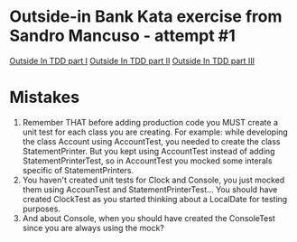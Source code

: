 # Outside-in Bank Kata exercise from Sandro Mancuso - attempt #1

[Outside In TDD part I](https://www.youtube.com/watch?v=XHnuMjah6ps)
[Outside In TDD part II](https://www.youtube.com/watch?v=gs0rqDdz3ko)
[Outside In TDD part III](https://www.youtube.com/watch?v=R9OAt9AOrzI)

# Mistakes

1. Remember THAT before adding production code you MUST create a unit test for each class you are creating. For example: while developing the class Account using AccountTest, you needed to create the class StatementPrinter. But you kept using AccountTest instead of adding StatementPrinterTest, so in AccountTest you mocked some interals specific of StatementPrinters.
2. You haven't created unit tests for Clock and Console, you just mocked them using AccounTest and StatementPrinterTest... You should have created ClockTest as you started thinking about a LocalDate for testing purposes.
3. And about Console, when you should have created the ConsoleTest since you are always using the mock?
